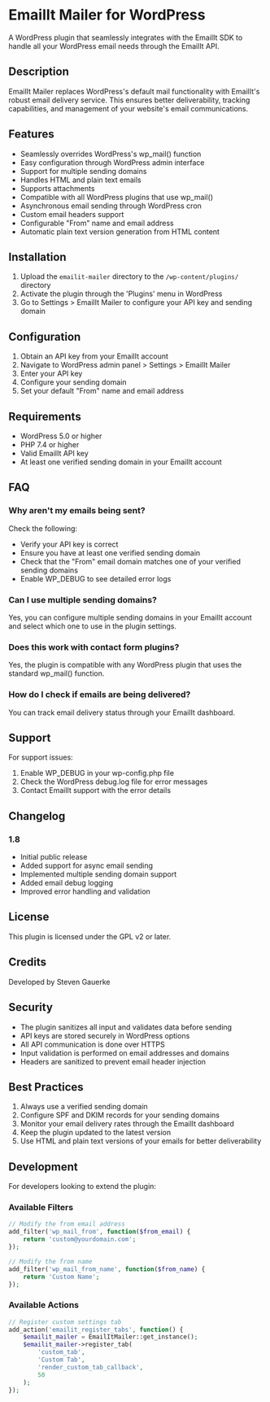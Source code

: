 # EmailIt Mailer for WordPress

A WordPress plugin that seamlessly integrates with the EmailIt SDK to handle all your WordPress email needs through the EmailIt API.

## Description

EmailIt Mailer replaces WordPress's default mail functionality with EmailIt's robust email delivery service. This ensures better deliverability, tracking capabilities, and management of your website's email communications.

## Features

- Seamlessly overrides WordPress's wp_mail() function
- Easy configuration through WordPress admin interface
- Support for multiple sending domains
- Handles HTML and plain text emails
- Supports attachments
- Compatible with all WordPress plugins that use wp_mail()
- Asynchronous email sending through WordPress cron
- Custom email headers support
- Configurable "From" name and email address
- Automatic plain text version generation from HTML content

## Installation

1. Upload the `emailit-mailer` directory to the `/wp-content/plugins/` directory
2. Activate the plugin through the 'Plugins' menu in WordPress
3. Go to Settings > EmailIt Mailer to configure your API key and sending domain

## Configuration

1. Obtain an API key from your EmailIt account
2. Navigate to WordPress admin panel > Settings > EmailIt Mailer
3. Enter your API key
4. Configure your sending domain
5. Set your default "From" name and email address

## Requirements

- WordPress 5.0 or higher
- PHP 7.4 or higher
- Valid EmailIt API key
- At least one verified sending domain in your EmailIt account

## FAQ

### Why aren't my emails being sent?

Check the following:
- Verify your API key is correct
- Ensure you have at least one verified sending domain
- Check that the "From" email domain matches one of your verified sending domains
- Enable WP_DEBUG to see detailed error logs

### Can I use multiple sending domains?

Yes, you can configure multiple sending domains in your EmailIt account and select which one to use in the plugin settings.

### Does this work with contact form plugins?

Yes, the plugin is compatible with any WordPress plugin that uses the standard wp_mail() function.

### How do I check if emails are being delivered?

You can track email delivery status through your EmailIt dashboard.

## Support

For support issues:
1. Enable WP_DEBUG in your wp-config.php file
2. Check the WordPress debug.log file for error messages
3. Contact EmailIt support with the error details

## Changelog

### 1.8
- Initial public release
- Added support for async email sending
- Implemented multiple sending domain support
- Added email debug logging
- Improved error handling and validation

## License

This plugin is licensed under the GPL v2 or later.

## Credits

Developed by Steven Gauerke

## Security

- The plugin sanitizes all input and validates data before sending
- API keys are stored securely in WordPress options
- All API communication is done over HTTPS
- Input validation is performed on email addresses and domains
- Headers are sanitized to prevent email header injection

## Best Practices

1. Always use a verified sending domain
2. Configure SPF and DKIM records for your sending domains
3. Monitor your email delivery rates through the EmailIt dashboard
4. Keep the plugin updated to the latest version
5. Use HTML and plain text versions of your emails for better deliverability

## Development

For developers looking to extend the plugin:

### Available Filters

```php
// Modify the from email address
add_filter('wp_mail_from', function($from_email) {
	return 'custom@yourdomain.com';
});

// Modify the from name
add_filter('wp_mail_from_name', function($from_name) {
	return 'Custom Name';
});
```

### Available Actions

```php
// Register custom settings tab
add_action('emailit_register_tabs', function() {
	$emailit_mailer = EmailItMailer::get_instance();
	$emailit_mailer->register_tab(
		'custom_tab',
		'Custom Tab',
		'render_custom_tab_callback',
		50
	);
});
```